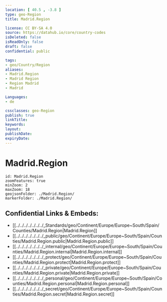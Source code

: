 ```yaml
---
location: [ 40.5 , -3.8 ] 
type: geo-Region
title: Madrid.Region

license: CC BY-SA 4.0
source: https://datahub.io/core/country-codes
isDeleted: false
isReadOnly: false
draft: false
confidential: public

tags:
- geo/Country/Region
aliases:
- Madrid.Region
- Madrid Region
- Region Madrid
- Madrid

Languages:
- de

cssclasses: geo-Region
publish: true
linkTitle: 
keywords: 
layout: 
publishDate: 
expiryDate: 
---
```


# Madrid.Region

```leaflet
id: Madrid.Region
zoomFeatures: true 
minZoom: 2 
maxZoom: 18
geojsonFolder: ./Madrid.Region/
markerFolder: ./Madrid.Region/
```


## Confidential Links & Embeds: 
- [[../../../../../../../_Standards/geo/Continent/Europe/Europe~South/Spain/Counties/Madrid.Region|Madrid.Region]] 
- [[../../../../../../../_public/geo/Continent/Europe/Europe~South/Spain/Counties/Madrid.Region.public|Madrid.Region.public]] 
- [[../../../../../../../_internal/geo/Continent/Europe/Europe~South/Spain/Counties/Madrid.Region.internal|Madrid.Region.internal]] 
- [[../../../../../../../_protect/geo/Continent/Europe/Europe~South/Spain/Counties/Madrid.Region.protect|Madrid.Region.protect]] 
- [[../../../../../../../_private/geo/Continent/Europe/Europe~South/Spain/Counties/Madrid.Region.private|Madrid.Region.private]] 
- [[../../../../../../../_personal/geo/Continent/Europe/Europe~South/Spain/Counties/Madrid.Region.personal|Madrid.Region.personal]] 
- [[../../../../../../../_secret/geo/Continent/Europe/Europe~South/Spain/Counties/Madrid.Region.secret|Madrid.Region.secret]] 

